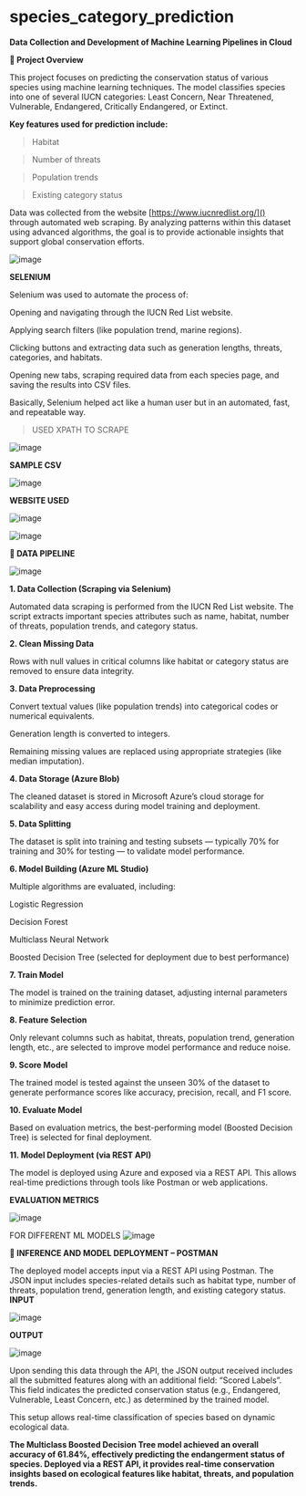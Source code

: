 # species_category_prediction
**Data Collection and Development of Machine Learning Pipelines in Cloud**

**🐾 Project Overview**

This project focuses on predicting the conservation status of various species using machine learning techniques. The model classifies species into one of several IUCN categories: Least Concern, Near Threatened, Vulnerable, Endangered, Critically Endangered, or Extinct.

**Key features used for prediction include:**

> Habitat

> Number of threats

> Population trends

> Existing category status

Data was collected from the website [https://www.iucnredlist.org/]() through automated web scraping. By analyzing patterns within this dataset using advanced algorithms, the goal is to provide actionable insights that support global conservation efforts.


![image](https://github.com/user-attachments/assets/0bdd4347-eba9-49fc-9ff0-3c573a10a7b0)




**SELENIUM**



Selenium was used to automate the process of:

Opening and navigating through the IUCN Red List website.

Applying search filters (like population trend, marine regions).

Clicking buttons and extracting data such as generation lengths, threats, categories, and habitats.

Opening new tabs, scraping required data from each species page, and saving the results into CSV files.

Basically, Selenium helped act like a human user but in an automated, fast, and repeatable way.

> USED XPATH TO SCRAPE 


![image](https://github.com/user-attachments/assets/f16be28c-04db-45ab-a499-65d316dbc131)





**SAMPLE CSV**




![image](https://github.com/user-attachments/assets/7558923b-c7b5-4d61-a6b5-44f6b909a73e)


**WEBSITE USED**




![image](https://github.com/user-attachments/assets/0824aab4-49c8-4e5d-95b7-77ca328e55b6)



![image](https://github.com/user-attachments/assets/984386be-e62a-4961-9b20-8798face3048)






**🧪 DATA PIPELINE**





![image](https://github.com/user-attachments/assets/d24eb30a-773a-405b-928f-cb2021169ffa)



**1. Data Collection (Scraping via Selenium)**

Automated data scraping is performed from the IUCN Red List website. The script extracts important species attributes such as name, habitat, number of threats, population trends, and category status.

**2. Clean Missing Data** 

Rows with null values in critical columns like habitat or category status are removed to ensure data integrity.

**3. Data Preprocessing**


Convert textual values (like population trends) into categorical codes or numerical equivalents.

Generation length is converted to integers.

Remaining missing values are replaced using appropriate strategies (like median imputation).

**4. Data Storage (Azure Blob)**

The cleaned dataset is stored in Microsoft Azure’s cloud storage for scalability and easy access during model training and deployment.

**5. Data Splitting**

The dataset is split into training and testing subsets — typically 70% for training and 30% for testing — to validate model performance.

**6. Model Building (Azure ML Studio)**

Multiple algorithms are evaluated, including:

Logistic Regression

Decision Forest

Multiclass Neural Network

Boosted Decision Tree (selected for deployment due to best performance)

**7. Train Model**

The model is trained on the training dataset, adjusting internal parameters to minimize prediction error.

**8. Feature Selection**

Only relevant columns such as habitat, threats, population trend, generation length, etc., are selected to improve model performance and reduce noise.

**9. Score Model**

The trained model is tested against the unseen 30% of the dataset to generate performance scores like accuracy, precision, recall, and F1 score.

**10. Evaluate Model**

Based on evaluation metrics, the best-performing model (Boosted Decision Tree) is selected for final deployment.

**11. Model Deployment (via REST API)**

The model is deployed using Azure and exposed via a REST API. This allows real-time predictions through tools like Postman or web applications.








  



**EVALUATION METRICS**

![image](https://github.com/user-attachments/assets/c908add8-c20e-460d-9319-154ad5a9a2f6)







FOR DIFFERENT ML MODELS
![image](https://github.com/user-attachments/assets/2d67a2db-eab1-4dc1-9df5-c5ee5da455c6)







**🚀 INFERENCE AND MODEL DEPLOYMENT – POSTMAN**


The deployed model accepts input via a REST API using Postman. The JSON input includes species-related details such as habitat type, number of threats, population trend, generation length, and existing category status.
**INPUT**

![image](https://github.com/user-attachments/assets/30eaac78-6a23-4717-a7db-cda369427fb9)



**OUTPUT**


![image](https://github.com/user-attachments/assets/6e42770c-bf84-4347-89b7-6f1eb68d8af4)


Upon sending this data through the API, the JSON output received includes all the submitted features along with an additional field: “Scored Labels”. This field indicates the predicted conservation status (e.g., Endangered, Vulnerable, Least Concern, etc.) as determined by the trained model.

This setup allows real-time classification of species based on dynamic ecological data.




**The Multiclass Boosted Decision Tree model achieved an overall accuracy of 61.84%, effectively predicting the endangerment status of species. Deployed via a REST API, it provides real-time conservation insights based on ecological features like habitat, threats, and population trends.**














